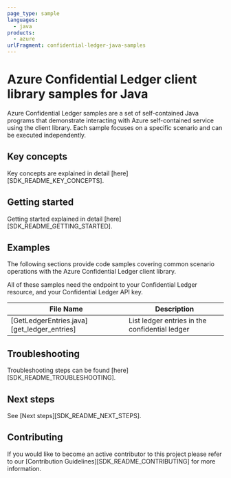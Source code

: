 ```yaml
---
page_type: sample
languages:
  - java
products:
  - azure
urlFragment: confidential-ledger-java-samples
---
```


# Azure Confidential Ledger client library samples for Java

Azure Confidential Ledger samples are a set of self-contained Java programs that demonstrate interacting with Azure self-contained service using the client library. Each sample focuses on a specific scenario and can be executed independently.

## Key concepts

Key concepts are explained in detail [here][SDK_README_KEY_CONCEPTS].

## Getting started

Getting started explained in detail [here][SDK_README_GETTING_STARTED].

## Examples

The following sections provide code samples covering common scenario operations with the Azure Confidential Ledger client library.

All of these samples need the endpoint to your Confidential Ledger resource, and your Confidential Ledger API key.

|**File Name**|**Description**|
|----------------|-------------|
|[GetLedgerEntries.java][get_ledger_entries]|List ledger entries in the confidential ledger|

## Troubleshooting

Troubleshooting steps can be found [here][SDK_README_TROUBLESHOOTING].

## Next steps

See [Next steps][SDK_README_NEXT_STEPS].

## Contributing

If you would like to become an active contributor to this project please refer to our [Contribution Guidelines][SDK_README_CONTRIBUTING] for more information.

<!-- LINKS -->
<!-- [SDK_README_CONTRIBUTING]: https://github.com/Azure/azure-sdk-for-java/blob/main/sdk/confidentialledger/azure-data-confidentialledger/README.md#contributing -->
<!-- [SDK_README_GETTING_STARTED]: https://github.com/Azure/azure-sdk-for-java/blob/main/sdk/confidentialledger/azure-data-confidentialledger/README.md#getting-started -->
<!-- [SDK_README_TROUBLESHOOTING]: https://github.com/Azure/azure-sdk-for-java/blob/main/sdk/confidentialledger/azure-data-confidentialledger/README.md#troubleshooting -->
<!-- [SDK_README_KEY_CONCEPTS]: https://github.com/Azure/azure-sdk-for-java/blob/main/sdk/confidentialledger/azure-data-confidentialledger/README.md#key-concepts -->
<!-- [SDK_README_DEPENDENCY]: https://github.com/Azure/azure-sdk-for-java/blob/main/sdk/confidentialledger/azure-data-confidentialledger/README.md#include-the-package -->
<!-- [SDK_README_NEXT_STEPS]: https://github.com/Azure/azure-sdk-for-java/blob/main/sdk/confidentialledger/azure-data-confidentialledger/README.md#next-steps -->
<!-- [get_ledger_entries]: https://github.com/Azure/azure-sdk-for-java/blob/main/sdk/confidentialledger/azure-data-confidentialledger/src/samples/java/com/azure/data/confidentialledger/GetLedgerEntries.java -->
